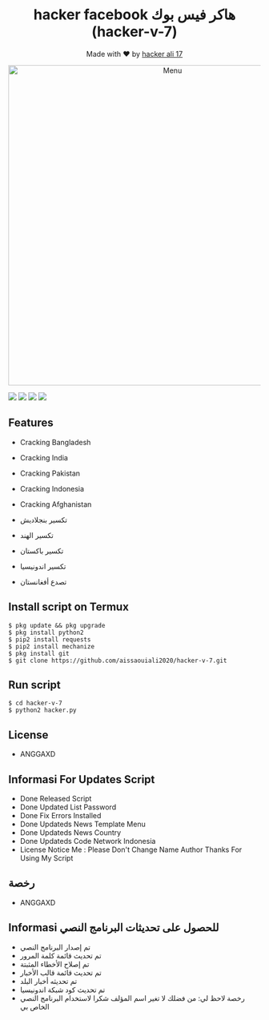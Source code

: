 <h1 align="center">
  hacker facebook هاكر فيس بوك  (hacker-v-7)
</h1>
</div>
<p align="center">
  Made with ❤️ by <a href="https://github.com/aissaouiali2020">hacker ali 17 </a>
</p>
<p align="center">
 <img src="" width="640" title="Menu" alt="Menu">
</p>

   ![](https://img.shields.io/badge/Language-2-blue) ![](https://img.shields.io/badge/Python-2.7-green) ![](https://img.shields.io/badge/Size-299KB-orange) ![](https://img.shields.io/badge/Relase-20-08-20-brightgreen)

## Features
* Cracking Bangladesh
* Cracking India
* Cracking Pakistan
* Cracking Indonesia
* Cracking Afghanistan
 
* تكسير بنجلاديش
* تكسير الهند
* تكسير باكستان
* تكسير اندونيسيا
* تصدع أفغانستان

## Install script on Termux
```
$ pkg update && pkg upgrade
$ pkg install python2
$ pip2 install requests
$ pip2 install mechanize
$ pkg install git
$ git clone https://github.com/aissaouiali2020/hacker-v-7.git
```

## Run script
```
$ cd hacker-v-7
$ python2 hacker.py
```
## License 
* ANGGAXD

## Informasi For Updates Script
* Done Released Script
* Done Updated List Password
* Done Fix Errors Installed
* Done Updateds News Template Menu
* Done Updateds News Country
* Done Updateds Code Network Indonesia
* License
Notice Me : Please Don't Change Name Author
Thanks For Using My Script

## رخصة
* ANGGAXD

## Informasi للحصول على تحديثات البرنامج النصي
* تم إصدار البرنامج النصي
* تم تحديث قائمة كلمة المرور
* تم إصلاح الأخطاء المثبتة
* تم تحديث قائمة قالب الأخبار
* تم تحديثه أخبار البلد
* تم تحديث كود شبكة اندونيسيا
* رخصة
لاحظ لي: من فضلك لا تغير اسم المؤلف
شكرا لاستخدام البرنامج النصي الخاص بي
